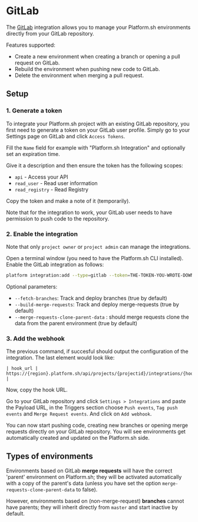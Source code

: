 # GitLab

The [GitLab](https://gitlab.com) integration allows you to manage your
Platform.sh environments directly from your GitLab repository.

Features supported:

* Create a new environment when creating a branch or opening a
    pull request on GitLab.
* Rebuild the environment when pushing new code to GitLab.
* Delete the environment when merging a pull request.

## Setup

### 1. Generate a token

To integrate your Platform.sh project with an existing GitLab
repository, you first need to generate a token on your GitLab user
profile. Simply go to your Settings page on GitLab and click
`Access Tokens`.

Fill the `Name` field for example with "Platform.sh Integration" and optionally
set an expiration time.

Give it a description and then ensure the token has the following scopes:

 * `api`  - Access your API
 * `read_user` - Read user information
 * `read_registry` - Read Registry

Copy the token and make a note of it (temporarily).

Note that for the integration to work, your GitLab user needs to have permission to push code to the repository.

### 2. Enable the integration

Note that only `project owner` or `project admin` can manage the integrations.

Open a terminal window (you need to have the Platform.sh CLI installed). Enable the GitLab integration as follows:

```bash
platform integration:add --type=gitlab --token=THE-TOKEN-YOU-WROTE-DOWN --base-url=https://THE-URL-OF-YOUR-GITLAB/ --gitlab-project=MY-NAMESPACE/MY-PROJECTNAME
```

Optional parameters:
* `--fetch-branches`: Track and deploy branches (true by default)
* `--build-merge-requests`: Track and deploy merge-requests (true by default)
* `--merge-requests-clone-parent-data` : should merge requests clone the data from the parent environment (true by default)

### 3. Add the webhook

The previous command, if succesful should output the configuration of the integration. The last element would look like:

```
| hook_url | https://{region}.platform.sh/api/projects/{projectid}/integrations/{hook_id}/hook |
```

Now, copy the hook URL.

Go to your GitLab repository and click `Settings > Integrations` and paste the Payload URL, in the Triggers section choose 
`Push events`, `Tag push events` and `Merge Request events`. And click on `Add webhook`.

You can now start pushing code, creating new branches or opening merge
requests directly on your GitLab repository. You will see environments get automatically created and updated on the Platform.sh side.


## Types of environments

Environments based on GitLab **merge requests** will have the correct 'parent' environment on Platform.sh; they will be activated automatically with a 
copy of the parent's data (unless you have set the option `merge-requests-clone-parent-data` to false).

However, environments based on (non-merge-request) **branches** cannot have parents; they will inherit directly from `master` and start inactive by default.
